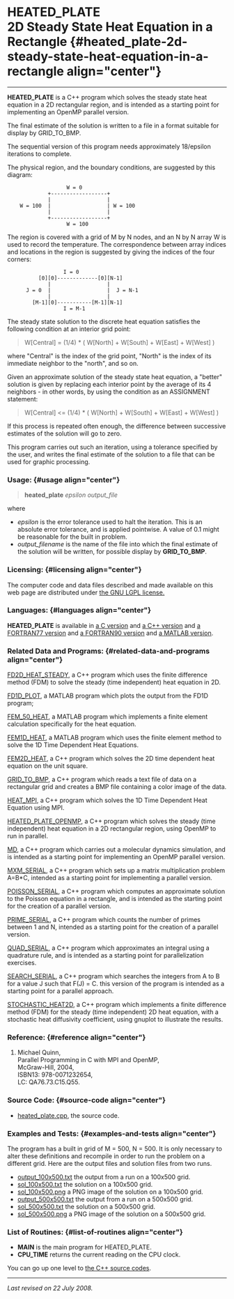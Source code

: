 HEATED\_PLATE\
2D Steady State Heat Equation in a Rectangle {#heated_plate-2d-steady-state-heat-equation-in-a-rectangle align="center"}
============================================

------------------------------------------------------------------------

**HEATED\_PLATE** is a C++ program which solves the steady state heat
equation in a 2D rectangular region, and is intended as a starting point
for implementing an OpenMP parallel version.

The final estimate of the solution is written to a file in a format
suitable for display by GRID\_TO\_BMP.

The sequential version of this program needs approximately 18/epsilon
iterations to complete.

The physical region, and the boundary conditions, are suggested by this
diagram:

                       W = 0
                 +------------------+
                 |                  |
        W = 100  |                  | W = 100
                 |                  |
                 +------------------+
                       W = 100
          

The region is covered with a grid of M by N nodes, and an N by N array W
is used to record the temperature. The correspondence between array
indices and locations in the region is suggested by giving the indices
of the four corners:

                      I = 0
              [0][0]-------------[0][N-1]
                 |                  |
          J = 0  |                  |  J = N-1
                 |                  |
            [M-1][0]-----------[M-1][N-1]
                      I = M-1
          

The steady state solution to the discrete heat equation satisfies the
following condition at an interior grid point:

> W\[Central\] = (1/4) \* ( W\[North\] + W\[South\] + W\[East\] +
> W\[West\] )

where "Central" is the index of the grid point, "North" is the index of
its immediate neighbor to the "north", and so on.

Given an approximate solution of the steady state heat equation, a
"better" solution is given by replacing each interior point by the
average of its 4 neighbors - in other words, by using the condition as
an ASSIGNMENT statement:

> W\[Central\] &lt;= (1/4) \* ( W\[North\] + W\[South\] + W\[East\] +
> W\[West\] )

If this process is repeated often enough, the difference between
successive estimates of the solution will go to zero.

This program carries out such an iteration, using a tolerance specified
by the user, and writes the final estimate of the solution to a file
that can be used for graphic processing.

### Usage: {#usage align="center"}

> **heated\_plate** *epsilon* *output\_file*

where

-   *epsilon* is the error tolerance used to halt the iteration. This is
    an absolute error tolerance, and is applied pointwise. A value of
    0.1 might be reasonable for the built in problem.
-   *output\_filename* is the name of the file into which the final
    estimate of the solution will be written, for possible display by
    **GRID\_TO\_BMP**.

### Licensing: {#licensing align="center"}

The computer code and data files described and made available on this
web page are distributed under [the GNU LGPL
license.](../../txt/gnu_lgpl.txt)

### Languages: {#languages align="center"}

**HEATED\_PLATE** is available in [a C
version](../../c_src/heated_plate/heated_plate.md) and [a C++
version](../../master/heated_plate/heated_plate.md) and [a FORTRAN77
version](../../f77_src/heated_plate/heated_plate.md) and [a FORTRAN90
version](../../f_src/heated_plate/heated_plate.md) and [a MATLAB
version](../../m_src/heated_plate/heated_plate.md).

### Related Data and Programs: {#related-data-and-programs align="center"}

[FD2D\_HEAT\_STEADY](../../master/fd2d_heat_steady/fd2d_heat_steady.md),
a C++ program which uses the finite difference method (FDM) to solve the
steady (time independent) heat equation in 2D.

[FD1D\_PLOT](../../m_src/fd1d_plot/fd1d_plot.md), a MATLAB program
which plots the output from the FD1D program;

[FEM\_50\_HEAT](../../m_src/fem_50_heat/fem_50_heat.md), a MATLAB
program which implements a finite element calculation specifically for
the heat equation.

[FEM1D\_HEAT](../../m_src/fem1d_heat/fem1d_heat.md), a MATLAB program
which uses the finite element method to solve the 1D Time Dependent Heat
Equations.

[FEM2D\_HEAT](../../master/fem2d_heat/fem2d_heat.md), a C++ program
which solves the 2D time dependent heat equation on the unit square.

[GRID\_TO\_BMP](../../master/grid_to_bmp/grid_to_bmp.md), a C++
program which reads a text file of data on a rectangular grid and
creates a BMP file containing a color image of the data.

[HEAT\_MPI](../../master/heat_mpi/heat_mpi.md), a C++ program which
solves the 1D Time Dependent Heat Equation using MPI.

[HEATED\_PLATE\_OPENMP](../../master/heated_plate_openmp/heated_plate_openmp.md),
a C++ program which solves the steady (time independent) heat equation
in a 2D rectangular region, using OpenMP to run in parallel.

[MD](../../master/md/md.md), a C++ program which carries out a
molecular dynamics simulation, and is intended as a starting point for
implementing an OpenMP parallel version.

[MXM\_SERIAL](../../master/mxm_serial/mxm_serial.md), a C++ program
which sets up a matrix multiplication problem A=B\*C, intended as a
starting point for implementing a parallel version.

[POISSON\_SERIAL](../../master/poisson_serial/poisson_serial.md), a
C++ program which computes an approximate solution to the Poisson
equation in a rectangle, and is intended as the starting point for the
creation of a parallel version.

[PRIME\_SERIAL](../../master/prime_serial/prime_serial.md), a C++
program which counts the number of primes between 1 and N, intended as a
starting point for the creation of a parallel version.

[QUAD\_SERIAL](../../master/quad_serial/quad_serial.md), a C++
program which approximates an integral using a quadrature rule, and is
intended as a starting point for parallelization exercises.

[SEARCH\_SERIAL](../../master/search_serial/search_serial.md), a C++
program which searches the integers from A to B for a value J such that
F(J) = C. this version of the program is intended as a starting point
for a parallel approach.

[STOCHASTIC\_HEAT2D](../../master/stochastic_heat2d/stochastic_heat2d.md),
a C++ program which implements a finite difference method (FDM) for the
steady (time independent) 2D heat equation, with a stochastic heat
diffusivity coefficient, using gnuplot to illustrate the results.

### Reference: {#reference align="center"}

1.  Michael Quinn,\
    Parallel Programming in C with MPI and OpenMP,\
    McGraw-Hill, 2004,\
    ISBN13: 978-0071232654,\
    LC: QA76.73.C15.Q55.

### Source Code: {#source-code align="center"}

-   [heated\_plate.cpp](heated_plate.cpp), the source code.

### Examples and Tests: {#examples-and-tests align="center"}

The program has a built in grid of M = 500, N = 500. It is only
necessary to alter these definitions and recompile in order to run the
problem on a different grid. Here are the output files and solution
files from two runs.

-   [output\_100x500.txt](output_100x500.txt) the output from a run on a
    100x500 grid.
-   [sol\_100x500.txt](sol_100x500.txt) the solution on a 100x500 grid.
-   [sol\_100x500.png](../../master/grid_to_bmp/sol_100x500.png) a PNG
    image of the solution on a 100x500 grid.
-   [output\_500x500.txt](output_500x500.txt) the output from a run on a
    500x500 grid.
-   [sol\_500x500.txt](sol_500x500.txt) the solution on a 500x500 grid.
-   [sol\_500x500.png](../../master/grid_to_bmp/sol_500x500.png) a PNG
    image of the solution on a 500x500 grid.

### List of Routines: {#list-of-routines align="center"}

-   **MAIN** is the main program for HEATED\_PLATE.
-   **CPU\_TIME** returns the current reading on the CPU clock.

You can go up one level to [the C++ source codes](../cpp_src.md).

------------------------------------------------------------------------

*Last revised on 22 July 2008.*

